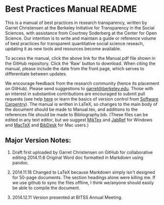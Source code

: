 Best Practices Manual README
===================

This is a manual of best practices in research transparency, written by Garret Christensen at the Berkeley Initiative for Transparency in the Social Sciences, with assistance from Courtney Soderberg at the Center for Open Science. Our intention is to write and maintain a guide or reference volume of best practices for transparent quantitative social science reseach, updating it as new tools and resources become available.

To access the manual, click the above link for the Manual.pdf file shown in the GitHub repository. Click the 'Raw' button to download. When citing the manual, please include the date from the front page, which serves to differentiate between updates.

We encourage feedback from the research community (hence its placement on GitHub). Please send suggestions to garret@berkeley.edu. Those with an interest in substantive contributions are encouraged to submit pull requests (see help [here](https://help.github.com/articles/using-pull-requests/) or learn the basics of version control from [Software Carpentry](http://software-carpentry.org/v5/novice/git/index.html)). The manual is written in LaTeX, so changes to the main body of the document should be made to Manual.tex, and additions to the references file should be made to Bibliography.bib. (These files can be edited in any text editor, but we suggest [MikTex](http://miktex.org/) and [JabRef](http://jabref.sourceforge.net/) for Windows and [MacTeX](https://tug.org/mactex/) and [BibDesk](http://bibdesk.sourceforge.net/) for Mac users.) 

Major Version Notes:
--------------
1. Draft first uploaded by Garret Christensen on GitHub for collaborative editing 2014.11.6
Original Word doc formatted in Markdown using pandoc.

2. 2014.11.18 Changed to LaTeX because Markdown simply isn't designed for 50-page documents. The section headings alone were killing me. If we use github to sync the files offline, I think we/anyone should easily be able to compile the document.

3. 2014.12.11 Version presented at BITSS Annual Meeting.
